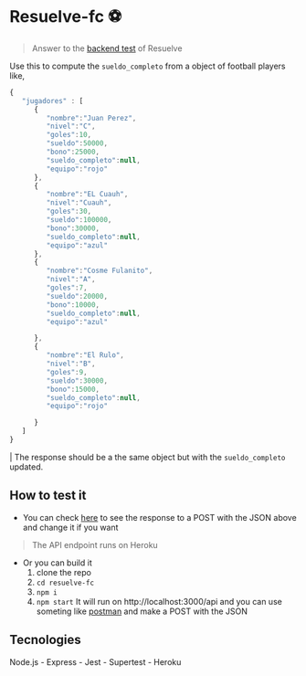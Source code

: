 # Resuelve-fc ⚽
> Answer to the [backend test](https://github.com/resuelve/prueba-ing-backend) of Resuelve

Use this to compute the `sueldo_completo` from a object of football players like,
```javascript
{
   "jugadores" : [  
      {  
         "nombre":"Juan Perez",
         "nivel":"C",
         "goles":10,
         "sueldo":50000,
         "bono":25000,
         "sueldo_completo":null,
         "equipo":"rojo"
      },
      {  
         "nombre":"EL Cuauh",
         "nivel":"Cuauh",
         "goles":30,
         "sueldo":100000,
         "bono":30000,
         "sueldo_completo":null,
         "equipo":"azul"
      },
      {  
         "nombre":"Cosme Fulanito",
         "nivel":"A",
         "goles":7,
         "sueldo":20000,
         "bono":10000,
         "sueldo_completo":null,
         "equipo":"azul"

      },
      {  
         "nombre":"El Rulo",
         "nivel":"B",
         "goles":9,
         "sueldo":30000,
         "bono":15000,
         "sueldo_completo":null,
         "equipo":"rojo"

      }
   ]
}
```
| The response should be a the same object but with the `sueldo_completo` updated.


## How to test it
- You can check [here](https://reqbin.com/nij600cj) to see the response to a POST with the JSON above and change it if you want
> The API endpoint runs on Heroku

- Or you can build it 
  1. clone the repo
  2. `cd resuelve-fc`
  3. `npm i`
  4. `npm start`
  It will run on http://localhost:3000/api and you can use someting like [postman](https://www.postman.com/) and make a POST with the JSON 
  
## Tecnologies
Node.js - Express - Jest - Supertest - Heroku

